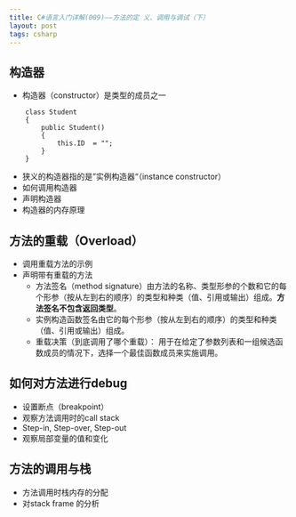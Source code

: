 ```yaml
---
title: C#语言入门详解(009)——方法的定 义、调用与调试（下）
layout: post
tags: csharp
---
```


## 构造器
* 构造器（constructor）是类型的成员之一
``` 
	class Student
	{
		public Student()
		{
			this.ID  = "";
		}
	}
```
* 狭义的构造器指的是”实例构造器“（instance constructor）
* 如何调用构造器
* 声明构造器
* 构造器的内存原理

## 方法的重载（Overload）
* 调用重载方法的示例
* 声明带有重载的方法
  * 方法签名（method signature）由方法的名称、类型形参的个数和它的每个形参（按从左到右的顺序）的类型和种类（值、引用或输出）组成。**方法签名不包含返回类型**。
  * 实例构造函数签名由它的每个形参（按从左到右的顺序）的类型和种类（值、引用或输出）组成。
  * 重载决策（到底调用了哪个重载）： 用于在给定了参数列表和一组候选函数成员的情况下，选择一个最佳函数成员来实施调用。

## 如何对方法进行debug
* 设置断点（breakpoint）
* 观察方法调用时的call stack
* Step-in, Step-over, Step-out
* 观察局部变量的值和变化

## 方法的调用与栈
* 方法调用时栈内存的分配
 * 对stack frame 的分析